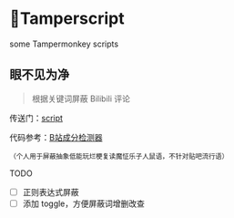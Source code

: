 # 🐒Tamperscript
some Tampermonkey scripts

## 眼不见为净

> 根据关键词屏蔽 Bilibili 评论

传送门：[script](https://raw.githubusercontent.com/U1805/Tamperscript/main/ReplyBanner.js)

代码参考：[B站成分检测器](https://scriptcat.org/scripts/code/606/B%E7%AB%99%E6%88%90%E5%88%86%E6%A3%80%E6%B5%8B%E5%99%A8.user.js)

<small>（个人用于屏蔽抽象低能玩烂梗复读魔怔乐子人鼠语，不针对贴吧流行语）</small>

TODO

- [ ] 正则表达式屏蔽
- [ ] 添加 toggle，方便屏蔽词增删改查

## 